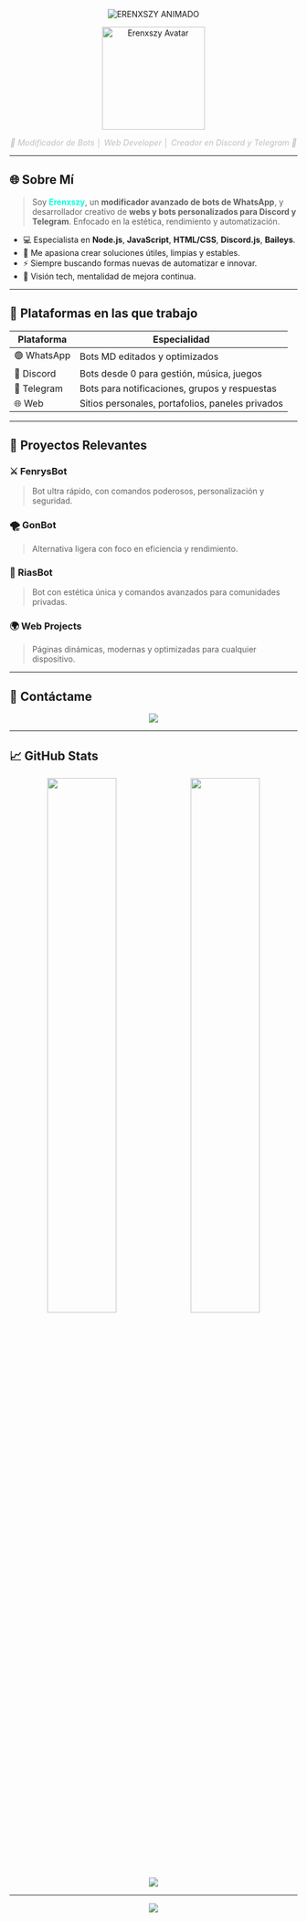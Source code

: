 <p align="center">
  <img src="https://readme-typing-svg.demolab.com/?font=Orbitron&weight=800&size=36&pause=1000&color=00FFF7&center=true&vCenter=true&width=500&lines=✦+ERENXSZY+✦" alt="ERENXSZY ANIMADO" />
</p>

<p align="center">
  <img src="https://files.catbox.moe/lhsvsw.png" width="180" alt="Erenxszy Avatar" />
</p>

<p align="center">
  <i style="color:#c0c0c0">🔧 Modificador de Bots │ Web Developer │ Creador en Discord y Telegram 👾</i>
</p>

---

## 🌐 Sobre Mí

> Soy <strong style="color:#00ffe1;">Erenxszy</strong>, un **modificador avanzado de bots de WhatsApp**, y desarrollador creativo de **webs y bots personalizados para Discord y Telegram**. Enfocado en la estética, rendimiento y automatización.

- 💻 Especialista en **Node.js**, **JavaScript**, **HTML/CSS**, **Discord.js**, **Baileys**.
- 🎯 Me apasiona crear soluciones útiles, limpias y estables.
- ⚡ Siempre buscando formas nuevas de automatizar e innovar.
- 🌌 Visión tech, mentalidad de mejora continua.

---

## 🚀 Plataformas en las que trabajo

| Plataforma  | Especialidad                                      |
|-------------|--------------------------------------------------|
| 🟢 WhatsApp | Bots MD editados y optimizados                   |
| 💠 Discord  | Bots desde 0 para gestión, música, juegos        |
| 🔵 Telegram | Bots para notificaciones, grupos y respuestas    |
| 🌐 Web      | Sitios personales, portafolios, paneles privados |

---

## 💼 Proyectos Relevantes

### ⚔️ FenrysBot  
> Bot ultra rápido, con comandos poderosos, personalización y seguridad.  
### 🌪 GonBot  
> Alternativa ligera con foco en eficiencia y rendimiento.  
### 💋 RiasBot  
> Bot con estética única y comandos avanzados para comunidades privadas.  
### 🌍 Web Projects  
> Páginas dinámicas, modernas y optimizadas para cualquier dispositivo.

---

## 📱 Contáctame

<p align="center">
  <a href="https://wa.me/18493907272" target="_blank">
    <img src="https://img.shields.io/badge/💬%20WhatsApp-Erenxszy-25D366?style=for-the-badge&logo=whatsapp&logoColor=white"/>
  </a>
</p>

---

## 📈 GitHub Stats

<p align="center">
  <img src="https://github-readme-stats.vercel.app/api?username=erenxzy&show_icons=true&theme=tokyonight&hide_border=true" width="49%" />
  <img src="https://github-readme-stats.vercel.app/api/top-langs/?username=erenxzy&layout=compact&theme=tokyonight&hide_border=true" width="49%" />
</p>

<p align="center">
  <img src="https://github-readme-activity-graph.vercel.app/graph?username=erenxzy&theme=react-dark&hide_border=true" />
</p>

---

<p align="center">
  <img src="https://readme-typing-svg.demolab.com/?font=Orbitron&pause=1000&color=00FFF7&center=true&vCenter=true&width=700&lines=⚡+Bots+con+visión.;🌐+Automatización+con+estilo.;🎯+Eficiencia+y+calidad+en+cada+línea."/>
</p>